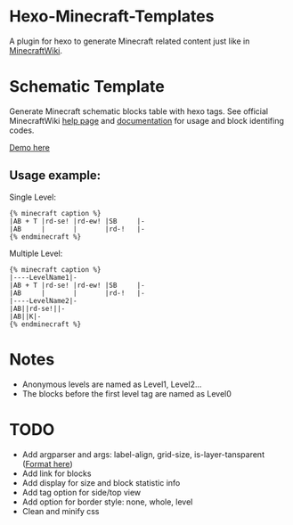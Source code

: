 # Hexo-Minecraft-Templates
A plugin for hexo to generate Minecraft related content just like in [MinecraftWiki](https://minecraft.gamepedia.com/).

# Schematic Template
Generate Minecraft schematic blocks table with hexo tags. See official MinecraftWiki [help page](https://minecraft.gamepedia.com/Help:Schematic) and [documentation](https://minecraft.gamepedia.com/Template:Schematic) for usage and block identifing codes.

[Demo here](http://zyxin.xyz/2017-08/MCTowerWheat/)

## Usage example:
Single Level:
```
{% minecraft caption %}
|AB + T |rd-se! |rd-ew! |SB     |-
|AB     |       |       |rd-!   |-
{% endminecraft %}
```

Multiple Level:
```
{% minecraft caption %}
|----LevelName1|-
|AB + T |rd-se! |rd-ew! |SB     |-
|AB     |       |       |rd-!   |-
|----LevelName2|-
|AB||rd-se!||-
|AB||K|-
{% endminecraft %}
```

# Notes
- Anonymous levels are named as Level1, Level2...
- The blocks before the first level tag are named as Level0

# TODO
- Add argparser and args: label-align, grid-size, is-layer-tansparent ([Format here](https://hexo.io/zh-cn/docs/tag-plugins.html))
- Add link for blocks
- Add display for size and block statistic info
- Add tag option for side/top view
- Add option for border style: none, whole, level
- Clean and minify css
